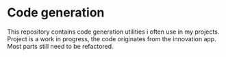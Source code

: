 # Code generation 

This repository contains code generation utilities i often use in my projects. Project is a work in progress, the 
code originates from the innovation app. Most parts still need to be refactored. 
